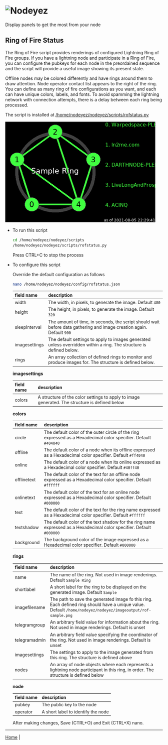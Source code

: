 # ![Nodeyez](../../../../raw/branch/main/images/nodeyez.svg)
Display panels to get the most from your node

## Ring of Fire Status

The Ring of Fire script provides renderings of configured Lightning Ring of Fire
groups.  If you have a lightning node and participate in a Ring of Fire, you can
configure the pubkeys for each node in the preordained sequence and the script 
will provide a useful image showing its present state.  

Offline nodes may be colored differently and have rings around them to draw 
attention.  Node operator contact list appears to the right of the ring.  You 
can define as many ring of fire configurations as you want, and each can have 
unique colors, labels, and fonts. To avoid spamming the lightning network with
connection attempts, there is a delay between each ring being processed.

The script is installed at [/home/nodeyez/nodeyez/scripts/rofstatus.py](../scripts/rofstatus.py)

![sample ring of fire rendering showing 5 nodes](../images/rof-sample.png)


* To run this script

   ```sh
   cd /home/nodeyez/nodeyez/scripts
   /home/nodeyez/nodeyez/scripts/rofstatus.py
   ```

   Press CTRL+C to stop the process

* To configure this script

   Override the default configuration as follows

   ```sh
   nano /home/nodeyez/nodeyez/config/rofstatus.json
   ```

   | field name    | description                             |
   | ------------- |---------------------------------------- |
   | width | The width, in pixels, to generate the image. Default `480` |
   | height | The height, in pixels, to generate the image. Default `320` |
   | sleepInterval | The amount of time, in seconds, the script should wait before data gathering and image creation again. Default `900` |
   | imagesettings | The default settings to apply to images generated unless overridden within a ring. The structure is defined below. |
   | rings | An array collection of defined rings to monitor and produce images for. The structure is defined below. |


   __imagesettings__

   | field name | description |
   | --- | --- |
   | colors | A structure of the color settings to apply to image generated. The structure is defined below |


   __colors__

   | field name | description |
   | --- | --- |
   | circle | The default color of the outer circle of the ring expressed as a Hexadecimal color specifier. Default `#404040` |
   | offline | The default color of a node when its offline expressed as a Hexadecimal color specifier. Default `#ff4040` |
   | online | The default color of a node when its online expressed as a Hexadecimal color specifier. Default `#40ff40` |
   | offlinetext | The default color of the text for an offline node expressed as a Hexadecimal color specifier. Default `#ffffff` |
   | onlinetext | The default color of the text for an online node expressed as a Hexadecimal color specifier. Default `#000000` |
   | text | The default color of the text for the ring name expressed as a Hexadecimal color specifier. Default `#ffffff` |
   | textshadow | The default color of the text shadow for the ring name expressed as a Hexadecimal color specifier. Default `#000000` |
   | background | The background color of the image expressed as a Hexadecimal color specifier. Default `#000000` |


   __rings__

   | field name | description |
   | --- | --- |
   | name | The name of the ring. Not used in image renderings. Default `Sample Ring` |
   | shortlabel | A short label for the ring to be displayed on the generated image. Default `Sample` |
   | imagefilename | The path to save the generated image fo this ring.  Each defined ring should have a unique value. Default `/home/nodeyez/nodeyez/imageoutput/rof-sample.png` |
   | telegramgroup | An arbitrary field value for information about the ring.  Not used in image renderings. Default is unset |
   | telegramadmin | An arbitrary field value specifying the coordinator of the ring. Not used in image renderings. Default is unset |
   | imagesettings | The settings to apply to the image generated from this ring. The structure is defined above |
   | nodes | An array of node objects where each represents a lightning node participant in this ring, in order. The structure is defined below |


   __node__

   | field name | description |
   | --- | --- |
   | pubkey | The public key to the node |
   | operator | A short label to identify the node |


   After making changes, Save (CTRL+O) and Exit (CTRL+X) nano.


---

[Home](../README.md) | 

